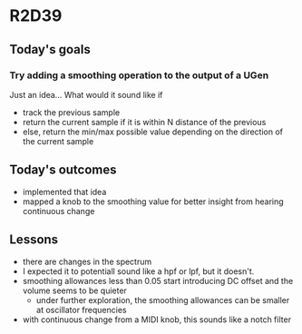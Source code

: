 # R2D39

## Today's goals
### Try adding a smoothing operation to the output of a UGen
Just an idea... What would it sound like if
- track the previous sample
- return the current sample if it is within N distance of the previous 
- else, return the min/max possible value depending on the direction of the current sample

## Today's outcomes
- implemented that idea
- mapped a knob to the smoothing value for better insight from hearing continuous change


## Lessons
- there are changes in the spectrum
- I expected it to potentiall sound like a hpf or lpf, but it doesn't.
- smoothing allowances less than 0.05 start introducing DC offset and the volume seems to be quieter
  - under further exploration, the smoothing allowances can be smaller at oscillator frequencies
- with continuous change from a MIDI knob, this sounds like a notch filter

